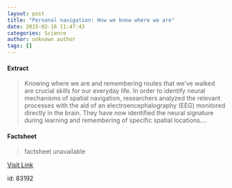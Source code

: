 ```yaml
---
layout: post
title: "Personal navigation: How we know where we are"
date: 2015-02-16 11:47:43
categories: Science
author: unknown author
tags: []
---
```



#### Extract
>Knowing where we are and remembering routes that we’ve walked are crucial skills for our everyday life. In order to identify neural mechanisms of spatial navigation, researchers analyzed the relevant processes with the aid of an electroencephalography (EEG) monitored directly in the brain. They have now identified the neural signature during learning and remembering of specific spatial locations....

#### Factsheet
>factsheet unavailable

[Visit Link](http://feeds.sciencedaily.com/~r/sciencedaily/~3/OV280FowIZg/150216064743.htm)

id:   83192



